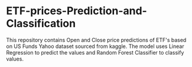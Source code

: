 # ETF-prices-Prediction-and-Classification
This repository contains Open and Close price predictions of ETF's based on US Funds Yahoo dataset sourced from kaggle. The model uses Linear Regression to predict the values and Random Forest Classifier to classify values.

